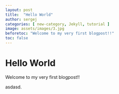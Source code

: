 ```yaml
---
layout: post
title:  "Hello World"
author: sergej
categories: [ new-category, Jekyll, tutorial ]
image: assets/images/3.jpg
beforetoc: "Welcome to my very first blogpost!!"
toc: false
---
```

# Hello World

Welcome to my very first blogpost!!

asdasd.
